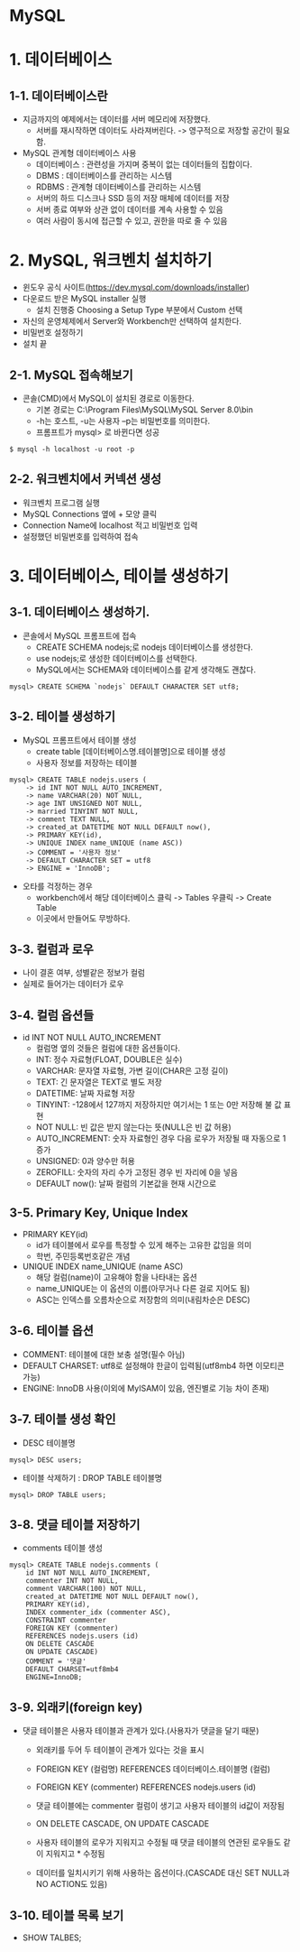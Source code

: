 MySQL
=====
# 1. 데이터베이스
## 1-1. 데이터베이스란
* 지금까지의 예제에서는 데이터를 서버 메모리에 저장했다.
    * 서버를 재시작하면 데이터도 사라져버린다. -> 영구적으로 저장할 공간이 필요함.
* MySQL 관계형 데이터베이스 사용
    * 데이터베이스 : 관련성을 가지며 중복이 없는 데이터들의 집합이다.
    * DBMS : 데이터베이스를 관리하는 시스템
    * RDBMS : 관계형 데이터베이스를 관리하는 시스템
    * 서버의 하드 디스크나 SSD 등의 저장 매체에 데이터를 저장
    * 서버 종료 여부와 상관 없이 데이터를 계속 사용할 수 있음
    * 여러 사람이 동시에 접근할 수 있고, 권한을 따로 줄 수 있음
# 2. MySQL, 워크벤치 설치하기
* 윈도우 공식 사이트(<https://dev.mysql.com/downloads/installer>)
* 다운로드 받은 MySQL installer 실행
    * 설치 진행중 Choosing a Setup Type 부분에서 Custom 선택
* 자신의 운영체제에서 Server와 Workbench만 선택하여 설치한다.
* 비밀번호 설정하기
* 설치 끝
## 2-1. MySQL 접속해보기
* 콘솔(CMD)에서 MySQL이 설치된 경로로 이동한다.
    * 기본 경로는 C:\Program Files\MySQL\MySQL Server 8.0\bin
    * -h는 호스트, -u는 사용자 –p는 비밀번호를 의미한다.
    * 프롬프트가 mysql> 로 바뀐다면 성공
```console
$ mysql -h localhost -u root -p
```
## 2-2. 워크벤치에서 커넥션 생성
* 워크벤치 프로그램 실행
* MySQL Connections 옆에 + 모양 클릭
* Connection Name에 localhost 적고 비밀번호 입력
* 설정했던 비밀번호를 입력하여 접속
# 3. 데이터베이스, 테이블 생성하기
## 3-1. 데이터베이스 생성하기.
* 콘솔에서 MySQL 프롬프트에 접속
    * CREATE SCHEMA nodejs;로 nodejs 데이터베이스를 생성한다.
    * use nodejs;로 생성한 데이터베이스를 선택한다.
    * MySQL에서는 SCHEMA와 데이터베이스를 같게 생각해도 괜찮다.
```
mysql> CREATE SCHEMA `nodejs` DEFAULT CHARACTER SET utf8;
```
## 3-2. 테이블 생성하기
* MySQL 프롬프트에서 테이블 생성
    * create table [데이터베이스명.테이블명]으로 테이블 생성
    * 사용자 정보를 저장하는 테이블
```
mysql> CREATE TABLE nodejs.users (
    -> id INT NOT NULL AUTO_INCREMENT,
    -> name VARCHAR(20) NOT NULL,
    -> age INT UNSIGNED NOT NULL,
    -> married TINYINT NOT NULL,
    -> comment TEXT NULL,
    -> created_at DATETIME NOT NULL DEFAULT now(),
    -> PRIMARY KEY(id),
    -> UNIQUE INDEX name_UNIQUE (name ASC))
    -> COMMENT = '사용자 정보'
    -> DEFAULT CHARACTER SET = utf8
    -> ENGINE = 'InnoDB';
```
* 오타를 걱정하는 경우 
    * workbench에서 해당 데이터베이스 클릭 -> Tables 우클릭 -> Create Table
    * 이곳에서 만들어도 무방하다.
## 3-3. 컬럼과 로우
* 나이 결혼 여부, 성별같은 정보가 컬럼
* 실제로 들어가는 데이터가 로우
## 3-4. 컬럼 옵션들
* id INT NOT NULL AUTO_INCREMENT
    * 컬럼명 옆의 것들은 컬럼에 대한 옵션들이다.
    * INT: 정수 자료형(FLOAT, DOUBLE은 실수)
    * VARCHAR: 문자열 자료형, 가변 길이(CHAR은 고정 길이)
    * TEXT: 긴 문자열은 TEXT로 별도 저장
    * DATETIME: 날짜 자료형 저장
    * TINYINT: -128에서 127까지 저장하지만 여기서는 1 또는 0만 저장해 불 값 표현
    * NOT NULL: 빈 값은 받지 않는다는 뜻(NULL은 빈 값 허용)
    * AUTO_INCREMENT: 숫자 자료형인 경우 다음 로우가 저장될 때 자동으로 1 증가
    * UNSIGNED: 0과 양수만 허용
    * ZEROFILL: 숫자의 자리 수가 고정된 경우 빈 자리에 0을 넣음
    * DEFAULT now(): 날짜 컬럼의 기본값을 현재 시간으로
## 3-5. Primary Key, Unique Index
* PRIMARY KEY(id)
    * id가 테이블에서 로우를 특정할 수 있게 해주는 고유한 값임을 의미
    * 학번, 주민등록번호같은 개념
* UNIQUE INDEX name_UNIQUE (name ASC)
    * 해당 컬럼(name)이 고유해야 함을 나타내는 옵션
    * name_UNIQUE는 이 옵션의 이름(아무거나 다른 걸로 지어도 됨)
    * ASC는 인덱스를 오름차순으로 저장함의 의미(내림차순은 DESC)

## 3-6. 테이블 옵션
* COMMENT: 테이블에 대한 보충 설명(필수 아님)
* DEFAULT CHARSET: utf8로 설정해야 한글이 입력됨(utf8mb4 하면 이모티콘 가능)
* ENGINE: InnoDB 사용(이외에 MyISAM이 있음, 엔진별로 기능 차이 존재)

## 3-7. 테이블 생성 확인
* DESC 테이블명
```
mysql> DESC users;
```
* 테이블 삭제하기 : DROP TABLE 테이블명
```
mysql> DROP TABLE users;
```

## 3-8. 댓글 테이블 저장하기
* comments 테이블 생성
```
mysql> CREATE TABLE nodejs.comments (
    id INT NOT NULL AUTO_INCREMENT,
    commenter INT NOT NULL,
    comment VARCHAR(100) NOT NULL,
    created_at DATETIME NOT NULL DEFAULT now(),
    PRIMARY KEY(id),
    INDEX commenter_idx (commenter ASC),
    CONSTRAINT commenter
    FOREIGN KEY (commenter)
    REFERENCES nodejs.users (id)
    ON DELETE CASCADE
    ON UPDATE CASCADE)
    COMMENT = '댓글'
    DEFAULT CHARSET=utf8mb4
    ENGINE=InnoDB;
```

## 3-9. 외래키(foreign key)
* 댓글 테이블은 사용자 테이블과 관계가 있다.(사용자가 댓글을 달기 때문)
    * 외래키를 두어 두 테이블이 관계가 있다는 것을 표시
    * FOREIGN KEY (컬럼명) REFERENCES 데이터베이스.테이블명 (컬럼)
    * FOREIGN KEY (commenter) REFERENCES nodejs.users (id)
    * 댓글 테이블에는 commenter 컬럼이 생기고 사용자 테이블의 id값이 저장됨 

    * ON DELETE CASCADE, ON UPDATE CASCADE
    * 사용자 테이블의 로우가 지워지고 수정될 때 댓글 테이블의 연관된 로우들도 같이  지워지고 * 수정됨
    * 데이터를 일치시키기 위해 사용하는 옵션이다.(CASCADE 대신 SET NULL과 NO ACTION도 있음)
## 3-10. 테이블 목록 보기
* SHOW TALBES;
